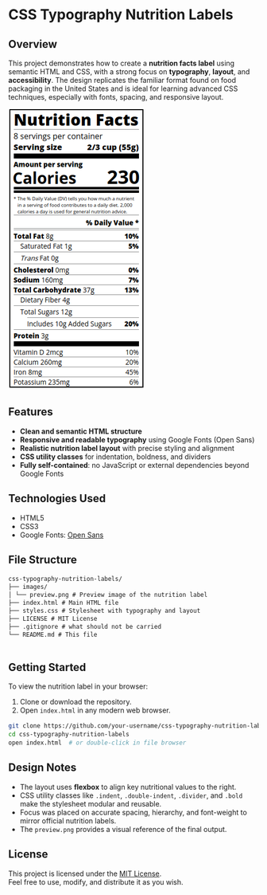 # CSS Typography Nutrition Labels


## Overview

This project demonstrates how to create a **nutrition facts label** using semantic HTML and CSS, with a strong focus on **typography**, **layout**, and **accessibility**. The design replicates the familiar format found on food packaging in the United States and is ideal for learning advanced CSS techniques, especially with fonts, spacing, and responsive layout.

![Preview of Nutrition Label](images/preview.png)

## Features

- **Clean and semantic HTML structure**
- **Responsive and readable typography** using Google Fonts (Open Sans)
- **Realistic nutrition label layout** with precise styling and alignment
- **CSS utility classes** for indentation, boldness, and dividers
- **Fully self-contained**: no JavaScript or external dependencies beyond Google Fonts

## Technologies Used

- HTML5
- CSS3
- Google Fonts: [Open Sans](https://fonts.google.com/specimen/Open+Sans)

## File Structure

```
css-typography-nutrition-labels/
├── images/
│ └── preview.png # Preview image of the nutrition label
├── index.html # Main HTML file
├── styles.css # Stylesheet with typography and layout
├── LICENSE # MIT License
├── .gitignore # what should not be carried
└── README.md # This file
 
```


## Getting Started

To view the nutrition label in your browser:

1. Clone or download the repository.
2. Open `index.html` in any modern web browser.

```bash
git clone https://github.com/your-username/css-typography-nutrition-labels.git
cd css-typography-nutrition-labels
open index.html  # or double-click in file browser
```

## Design Notes

- The layout uses **flexbox** to align key nutritional values to the right.
- CSS utility classes like `.indent`, `.double-indent`, `.divider`, and `.bold` make the stylesheet modular and reusable.
- Focus was placed on accurate spacing, hierarchy, and font-weight to mirror official nutrition labels.
- The `preview.png` provides a visual reference of the final output.

## License

This project is licensed under the [MIT License](LICENSE).  
Feel free to use, modify, and distribute it as you wish.
